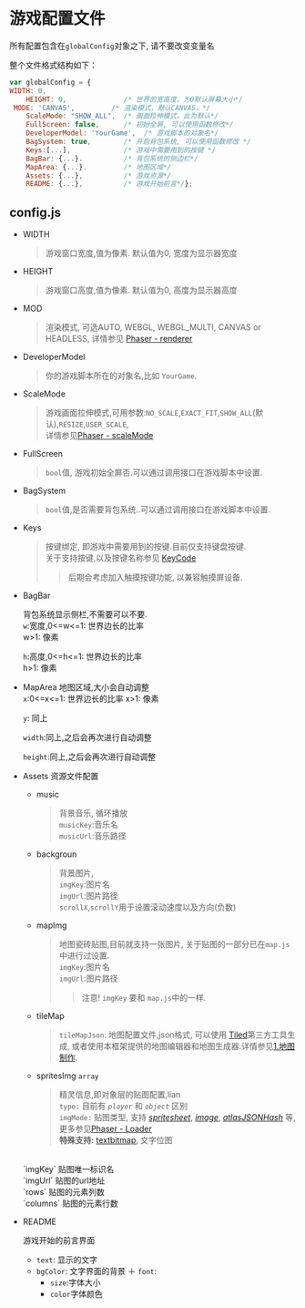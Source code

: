 # 游戏配置文件

所有配置包含在`globalConfig`对象之下,
请不要改变变量名 

整个文件格式结构如下：
```js
var globalConfig = {
WIDTH: 0,     
    HEIGHT: 0,              /* 世界的宽高度，为0默认屏幕大小*/
 MODE: 'CANVAS',         /* 渲染模式，默认CANVAS，*/  
    ScaleMode: "SHOW_ALL",  /* 画面拉伸模式，此为默认*/
    FullScreen: false,      /* 初始全屏, 可以使用函数修改*/
    DeveloperModel: 'YourGame',  /* 游戏脚本的对象名*/
    BagSystem: true,        /* 开启背包系统, 可以使用函数修改 */
    Keys:[...],             /* 游戏中需要用到的按键 */
    BagBar: {...}.          /* 背包系统的侧边栏*/
    MapArea: {...}.         /* 地图区域*/
    Assets: {...},          /* 游戏资源*/
    README: {...},          /* 游戏开始前言*/};
```
## config.js

+ WIDTH
    > 游戏窗口宽度,值为像素. 默认值为0, 宽度为显示器宽度
+ HEIGHT
    > 游戏窗口高度,值为像素. 默认值为0, 高度为显示器高度
* MOD
    > 渲染模式, 可选AUTO, WEBGL, WEBGL_MULTI, CANVAS or HEADLESS, 详情参见 [Phaser - renderer](https://photonstorm.github.io/phaser-ce/Phaser.Game.html#Game) 

* DeveloperModel 
    > 你的游戏脚本所在的对象名,比如 `YourGame`.
* ScaleMode
    > 游戏画面拉伸模式,可用参数:`NO_SCALE`,`EXACT_FIT`,`SHOW_ALL`(默认),`RESIZE`,`USER_SCALE`,<br>
详情参见[Phaser - scaleMode](https://photonstorm.github.io/phaser-ce/Phaser.ScaleManager.html#scaleMode)
+ FullScreen
    > `bool`值, 游戏初始全屏否.可以通过调用接口在游戏脚本中设置.
+ BagSystem
    > `bool`值,是否需要背包系统..可以通过调用接口在游戏脚本中设置.
* Keys
    > 按键绑定, 即游戏中需要用到的按键.目前仅支持键盘按键.<br>
    关于支持按键,以及按键名称参见 [KeyCode](https://photonstorm.github.io/phaser-ce/Phaser.KeyCode.html) <br>
    >>后期会考虑加入触摸按键功能, 以兼容触摸屏设备.
* BagBar
    
    背包系统显示侧栏,不需要可以不要.<br>
    `w`:宽度,0<=w<=1: 世界边长的比率 <br>  w>1: 像素
    
    `h`:高度,0<=h<=1: 世界边长的比率 <br>  h>1: 像素
+ MapArea
    地图区域,大小会自动调整<br>
    `x`:0<=x<=1: 世界边长的比率  x>1: 像素
    
    `y`: 同上
    
    `width`:同上,之后会再次进行自动调整
    
    `height`:同上,之后会再次进行自动调整
+ Assets
    资源文件配置
    + music
        > 背景音乐, 循环播放<br>
        `musicKey`:音乐名<br>
        `musicUrl`:音乐路径<br>
    * backgroun
        > 背景图片,<br>
        `imgKey`:图片名<br>
        `imgUrl`:图片路径<br>
        `scrollX`,`scrollY`用于设置滚动速度以及方向(负数)<br>
    * mapImg
        > 地图瓷砖贴图,目前就支持一张图片, 关于贴图的一部分已在`map.js`中进行过设置.<br>
        `imgKey`:图片名<br>
             `imgUrl`:图片路径<br>
         >>注意! `imgKey` 要和 `map.js`中的一样.
    * tileMap
        > `tileMapJson`: 地图配置文件,json格式, 可以使用 [Tiled](https://www.mapeditor.org)第三方工具生成, 或者使用本框架提供的地图编辑器和地图生成器.详情参见[1.地图制作]().
    * spritesImg `array`
        > 精灵信息,即对象层的贴图配置,lian<br>
        `type:` 目前有 _`player`_ 和 _`object`_ 区别 <br>
        `imgMode:` 贴图类型, 支持 _[spritesheet](https://photonstorm.github.io/phaser-ce/Phaser.Loader.html#spritesheet)_, 
    _[image](https://photonstorm.github.io/phaser-ce/Phaser.Loader.html#image)_,
    _[atlasJSONHash](https://photonstorm.github.io/phaser-ce/Phaser.Loader.html#atlasJSONHash)_ 等,
    更多参见[Phaser - Loader](https://photonstorm.github.io/phaser-ce/Phaser.Loader.html#toc-4)<br> 
    **特殊支持:** [textbitmap](), 文字位图
    <br>
    `imgKey` 贴图唯一标识名 <br>
    `imgUrl` 贴图的url地址 <br>
    `rows` 贴图的元素列数 <br>
    `columns` 贴图的元素行数 <br>
+ README
    
    游戏开始的前言界面

    + `text`: 显示的文字
    + `bgColor`: 文字界面的背景
    ＋ `font`: 
        + `size`:字体大小 
        + `color`字体颜色




